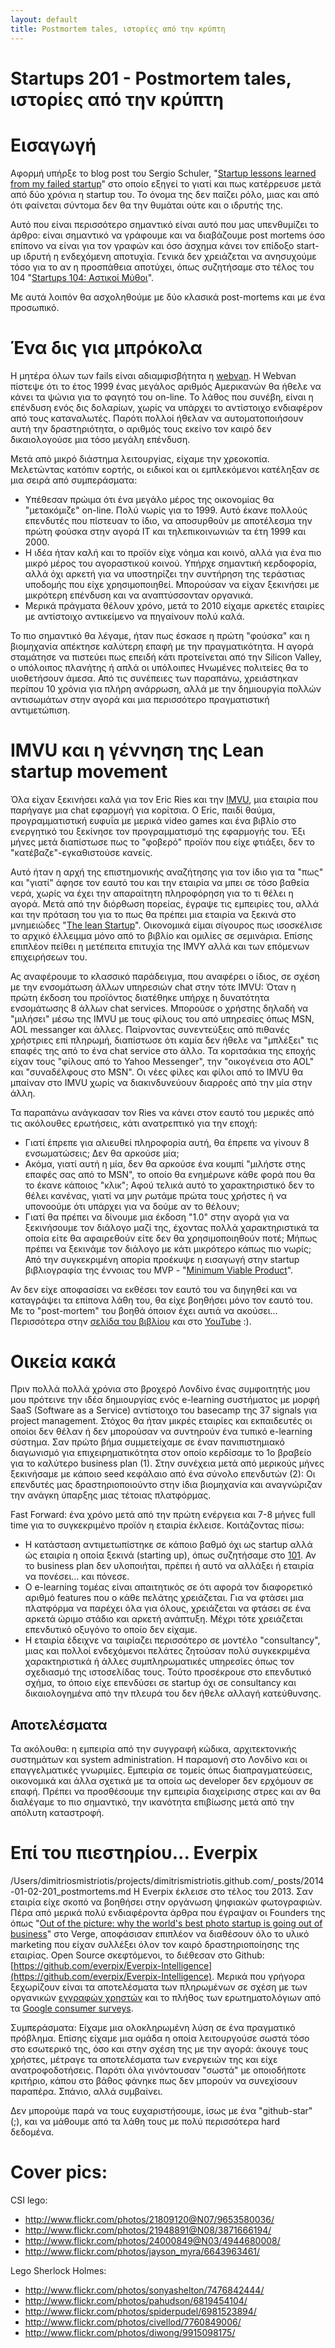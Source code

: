 ```yaml
---
layout: default
title: Postmortem tales, ιστορίες από την κρύπτη
---
```


# Startups 201 - Postmortem tales, ιστορίες από την κρύπτη

# Εισαγωγή

Αφορμή υπήρξε το blog post του Sergio Schuler, "[Startup lessons learned from my failed startup](http://www.sergioschuler.com/startup-lessons-learned-from-my-failed-startup/)" στο οποίο εξηγεί το γιατί και πως κατέρρευσε μετά από δύο χρόνια η startup του. Το όνομα της δεν παίζει ρόλο, μιας και από ότι φαίνεται σύντομα δεν θα την θυμάται ούτε και ο ιδρυτής της.

Αυτό που είναι περισσότερο σημαντικό είναι αυτό που μας υπενθυμίζει το άρθρο: είναι σημαντικό να γράφουμε και να διαβάζουμε post mortems όσο επίπονο να είναι για τον γραφών και όσο άσχημα κάνει τον επίδοξο start-up ιδρυτή η ενδεχόμενη αποτυχία. Γενικά δεν χρειάζεται να ανησυχούμε τόσο για το αν η προσπάθεια αποτύχει, όπως συζητήσαμε στο τέλος του 104 "[Startups 104: Αστικοί Μύθοι](http://tnfy.gr/2014/01/06/startups-104/)".

Με αυτά λοιπόν θα ασχοληθούμε με δύο κλασικά post-mortems και με ένα προσωπικό.

# Ένα δις για μπρόκολα

Η μητέρα όλων των fails είναι αδιαμφισβήτητα η [webvan](http://en.wikipedia.org/wiki/Webvan). Η Webvan πίστεψε ότι το έτος 1999 ένας μεγάλος αριθμός Αμερικανών θα ήθελε να κάνει τα ψώνια για το φαγητό του on-line. Το λάθος που συνέβη, είναι η επένδυση ενός δις δολαρίων, χωρίς να υπάρχει το αντίστοιχο ενδιαφέρον από τους καταναλωτές. Παρότι πολλοί ήθελαν να αυτοματοποιήσουν αυτή την δραστηριότητα, ο αριθμός τους εκείνο τον καιρό δεν δικαιολογούσε μια τόσο μεγάλη επένδυση.

Μετά από μικρό διάστημα λειτουργίας, είχαμε την χρεοκοπία. Μελετώντας κατόπιν εορτής, οι ειδικοί και οι εμπλεκόμενοι κατέληξαν σε μια σειρά από συμπεράσματα: 
* Υπέθεσαν πρώιμα ότι ένα μεγάλο μέρος της οικονομίας θα "μετακόμιζε" on-line. Πολύ νωρίς για το 1999. Αυτό έκανε πολλούς επενδυτές που πίστευαν το ίδιο, να αποσυρθούν με αποτέλεσμα την πρώτη φούσκα στην αγορά IT και τηλεπικοινωνιών τα έτη 1999 και 2000.
* Η ιδέα ήταν καλή και το προϊόν είχε νόημα και κοινό, αλλά για ένα πιο μικρό μέρος του αγοραστικού κοινού. Υπήρχε σημαντική κερδοφορία, αλλά όχι αρκετή για να υποστηρίζει την συντήρηση της τεράστιας υποδομής που είχε χρησιμοποιηθεί. Μπορούσαν να είχαν ξεκινήσει με μικρότερη επένδυση και να αναπτύσσονταν οργανικά. 
* Μερικά πράγματα θέλουν χρόνο, μετά το 2010 είχαμε αρκετές εταιρίες με αντίστοιχο αντικείμενο να πηγαίνουν πολύ καλά. 
 
Το πιο σημαντικό θα λέγαμε, ήταν πως έσκασε η πρώτη "φούσκα" και η βιομηχανία απέκτησε καλύτερη επαφή με την πραγματικότητα. Η αγορά σταμάτησε να πιστεύει πως επειδή κάτι προτείνεται από την Silicon Valley, ο υπόλοιπος πλανήτης ή απλά οι υπόλοιπες Ηνωμένες πολιτείες θα το υιοθετήσουν άμεσα. Από τις συνέπειες των παραπάνω, χρειάστηκαν περίπου 10 χρόνια για πλήρη ανάρρωση, αλλά με την δημιουργία πολλών αντισωμάτων στην αγορά και μια περισσότερο πραγματιστική αντιμετώπιση.

# IMVU και η γέννηση της Lean startup movement

Όλα είχαν ξεκινήσει καλά για τον Eric Ries και την [IMVU](http://uk.imvu.com/), μια εταιρία που παρήγαγε μια chat εφαρμογή για κορίτσια. Ο Eric, παιδί θαύμα, προγραμματιστική ευφυΐα με μερικά video games και ένα βιβλίο στο ενεργητικό του ξεκίνησε τον προγραμματισμό της εφαρμογής του. Έξι μήνες μετά διαπίστωσε πως το "φοβερό" προϊόν που είχε φτιάξει, δεν το "κατέβαζε"-εγκαθιστούσε κανείς.

Αυτό ήταν η αρχή της επιστημονικής αναζήτησης για τον ίδιο για τα "πως" και "γιατί" άφησε τον εαυτό του και την εταιρία να μπει σε τόσο βαθεία νερά, χωρίς να έχει την απαραίτητη πληροφόρηση για το τι θέλει η αγορά. Μετά από την διόρθωση πορείας, έγραψε τις εμπειρίες του, αλλά και την πρόταση του για το πως θα πρέπει μια εταιρία να ξεκινά στο μνημειώδες "[The lean Startup](http://theleanstartup.com/book)". Οικονομικά είμαι σίγουρος πως ισοσκέλισε το αρχικό έλλειμμα μόνο από το βιβλίο και ομιλίες σε σεμινάρια. Επίσης επιπλέον πείθει η μετέπειτα επιτυχία της IMVY αλλά και των επόμενων επιχειρήσεων του.

Ας αναφέρουμε το κλασσικό παράδειγμα, που αναφέρει ο ίδιος, σε σχέση με την ενσομάτωση άλλων υπηρεσιών chat στην τότε IMVU: Όταν η πρώτη έκδοση του προϊόντος διατέθηκε υπήρχε η δυνατότητα ενσομάτωσης 8 άλλων chat services. Μπορούσε ο χρήστης δηλαδή να "μιλήσει" μέσω της IMVU με τους φίλους του από υπηρεσίες όπως MSN, AOL messanger και άλλες. Παίρνοντας συνεντεύξεις από πιθανές χρήστριες επί πληρωμή, διαπίστωσε ότι καμία δεν ήθελε να "μπλέξει" τις επαφές της από το ένα chat service στο άλλο. Τα κοριτσάκια της εποχής είχαν τους "φίλους από το Yahoo Messenger", την "οικογένεια στο AOL" και "συναδέλφους στο MSN". Οι νέες φίλες και φίλοι από το IMVU θα μπαίναν στο IMVU χωρίς να διακινδυνεύουν διαρροές από την μία στην άλλη.

Τα παραπάνω ανάγκασαν τον Ries να κάνει στον εαυτό του μερικές από τις ακόλουθες ερωτήσεις, κάτι ανατρεπτικό για την εποχή: 
* Γιατί έπρεπε για αλιευθεί πληροφορία αυτή, θα έπρεπε να γίνουν 8 ενσωματώσεις; Δεν θα αρκούσε μία; 
* Ακόμα, γιατί αυτή η μία, δεν θα αρκούσε ένα κουμπί "μιλήστε στης επαφές σας από το MSN", το οποίο θα ενημέρωνε κάθε φορά που θα το έκανε κάποιος "κλικ"; Αφού τελικά αυτό το χαρακτηριστικό δεν το θέλει κανένας, γιατί να μην ρωτάμε πρώτα τους χρήστες ή να υπονοούμε ότι υπάρχει για να δούμε αν το θέλουν; 
* Γιατί θα πρέπει να δίνουμε μια έκδοση "1.0" στην αγορά για να ξεκινήσουμε τον διάλογο μαζί της, έχοντας πολλά χαρακτηριστικά τα οποία είτε θα αφαιρεθούν είτε δεν θα χρησιμοποιηθούν ποτέ; Μήπως πρέπει να ξεκινάμε τον διάλογο με κάτι μικρότερο κάπως πιο νωρίς; Από την συγκεκριμένη απορία προέκυψε η εισαγωγή στην startup βιβλιογραφία της έννοιας του MVP - "[Minimum Viable Product](http://en.wikipedia.org/wiki/Minimum_viable_product)". 
 
Αν δεν είχε αποφασίσει να εκθέσει τον εαυτό του να διηγηθεί και να καταγράψει τα επίπονα λάθη του, θα είχε βοηθήσει μόνο τον εαυτό του. Με το "post-mortem" του βοηθά όποιον έχει αυτιά να ακούσει... Περισσότερα στην [σελίδα του βιβλίου](http://theleanstartup.com/book) και στο [YouTube](http://www.youtube.com/watch?v=fEvKo90qBns) :).

# Οικεία κακά

Πριν πολλά πολλά χρόνια στο βροχερό Λονδίνο ένας συμφοιτητής μου μου πρότεινε την ιδέα δημιουργίας ενός e-learning συστήματος με μορφή SaaS (Software as a Service) αντίστοιχο του basecamp της 37 signals για project management. Στόχος θα ήταν μικρές εταιρίες και εκπαιδευτές οι οποίοι δεν θέλαν ή δεν μπορούσαν να συντηρούν ένα τυπικό e-learning σύστημα. Σαν πρώτο βήμα συμμετείχαμε σε έναν πανιπιστημιακό διαγωνισμό για επιχειρηματικότητα στον οποίο κερδίσαμε το 1ο βραβείο για το καλύτερο business plan (1). Στην συνέχεια μετά από μερικούς μήνες ξεκινήσαμε με κάποιο seed κεφάλαιο από ένα σύνολο επενδυτών (2): Οι επενδυτές μας δραστηριοποιούντο στην ίδια βιομηχανία και αναγνώριζαν την ανάγκη ύπαρξης μιας τέτοιας πλατφόρμας.

Fast Forward: ένα χρόνο μετά από την πρώτη ενέργεια και 7-8 μήνες full time για το συγκεκριμένο προϊόν η εταιρία έκλεισε. Κοιτάζοντας πίσω:

* Η κατάσταση αντιμετωπίστηκε σε κάποιο βαθμό όχι ως startup αλλά ώς εταιρία η οποία ξεκινά (starting up), όπως συζητήσαμε στο [101](http://tnfy.gr/2013/11/18/startups-101/). Αν το business plan δεν υλοποιήται, πρέπει ή αυτό να αλλάξει ή εταιρία να πονέσει... και πόνεσε.
* O e-learning τομέας είναι απαιτητικός σε ότι αφορά τον διαφορετικό αριθμό  features που ο κάθε πελάτης χρειάζεται. Για να φτάσει μια πλατφόρμα να παρέχει όλα για όλους, χρειάζεται να φτάσει σε ένα αρκετά ώριμο στάδιο και αρκετή ανάπτυξη. Μέχρι τότε χρειάζεται επενδυτικό οξυγόνο το οποίο δεν είχαμε.
* Η εταιρία έδειχνε να ταιρίαζει περισσότερο σε μοντέλο "consultancy", μιας και πολλοί ενδεχόμενοι πελάτες ζητούσαν πολύ συγκεκριμένα χαρακτηριστικά ή άλλες συμπληρωματικές υπηρεσίες όπως τον σχεδιασμό της ιστοσελίδας τους. Τούτο προσέκρουε στο επενδυτικό σχήμα, το όποιο είχε επενδύσει σε startup όχι σε consultancy και δικαιολογημένα από την πλευρά του δεν ήθελε αλλαγή κατεύθυνσης.

## Αποτελέσματα

Τα ακόλουθα: η εμπειρία από την συγγραφή κώδικα, αρχιτεκτονικής συστημάτων και system administration. Η παραμονή στο Λονδίνο και οι επαγγελματικές γνωριμίες. Εμπειρία σε τομείς όπως διαπραγματεύσεις, οικονομικά και άλλα σχετικά με τα οποία ως developer δεν ερχόμουν σε επαφή. Πρέπει να προσθέσουμε την εμπειρία διαχείρισης στρες και αν θα διαλέγαμε το πιο σημαντικό, την ικανότητα επιβίωσης μετά από την απόλυτη καταστροφή.

# Επί του πιεστηρίου... Everpix
/Users/dimitriosmistriotis/projects/dimitrismistriotis.github.com/_posts/2014-01-02-201_postmortems.md
Η Everpix έκλεισε στο τέλος του 2013. Σαν εταιρία είχε σκοπό να βοηθήσει στην οργάνωση ψηφιακών φωτογραφιών. Πέρα από μερικά πολύ ενδιαφέροντα άρθρα που έγραψαν οι Founders της όπως "[Out of the picture: why the world's best photo startup is going out of business](http://www.theverge.com/2013/11/5/5039216/everpix-life-and-death-inside-the-worlds-best-photo-startup)" στο Verge, αποφάσισαν επιπλέον να διαθέσουν όλο το υλικό marketing που είχαν συλλέξει όλον τον καιρό δραστηριοποίησης της εταιρίας. Open Source σκεφτόμενοι, το διέθεσαν στο Github: [https://github.com/everpix/Everpix-Intelligence](https://github.com/everpix/Everpix-Intelligence). Μερικά που γρήγορα ξεχωρίζουν είναι τα αποτελέσματα των πληρωμένων σε σχέση με των οργανικών [εγγραφών χρηστών](https://github.com/everpix/Everpix-Intelligence/blob/master/Online%20Paid%20Customer%20Acquisition%20Test%20Results.pdf) και το πλήθος των ερωτηματολόγιων από τα [Google consumer surveys](https://github.com/everpix/Everpix-Intelligence/tree/master/Google%20Consumer%20Surveys).

Συμπεράσματα: Είχαμε μια ολοκληρωμένη λύση σε ένα πραγματικό πρόβλημα. Επίσης είχαμε μια ομάδα η οποία λειτουργούσε σωστά τόσο στο εσωτερικό της, όσο και στην σχέση της με την αγορά: άκουγε τους χρήστες, μέτραγε τα αποτελέσματα των ενεργειών της και είχε ανατροφοδοτήσεις. Παρότι όλα γινόντουσαν "σωστά" με οποιοδήποτε κριτήριο, κάπου στο βάθος φάνηκε πως δεν μπορούν να συνεχίσουν παραπέρα. Σπάνιο, αλλά συμβαίνει.

Δεν μπορούμε παρά να τους ευχαριστήσουμε, ίσως με ένα "github-star" (;), και να μάθουμε από τα λάθη τους με πολύ περισσότερα hard δεδομένα.

# Cover pics:

CSI lego:

* http://www.flickr.com/photos/21809120@N07/9653580036/
* http://www.flickr.com/photos/21948891@N08/3871666194/
* http://www.flickr.com/photos/24000849@N03/4944680008/
* http://www.flickr.com/photos/jayson_myra/6643963461/

Lego Sherlock Holmes:
* http://www.flickr.com/photos/sonyashelton/7476842444/
* http://www.flickr.com/photos/pahudson/6819454104/
* http://www.flickr.com/photos/spiderpudel/6981523894/
* http://www.flickr.com/photos/civellod/7760849006/
* http://www.flickr.com/photos/diwong/9915098175/
